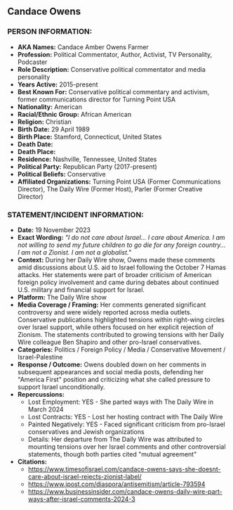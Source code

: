 ## Candace Owens

### PERSON INFORMATION:
- **AKA Names:** Candace Amber Owens Farmer
- **Profession:** Political Commentator, Author, Activist, TV Personality, Podcaster
- **Role Description:** Conservative political commentator and media personality
- **Years Active:** 2015-present
- **Best Known For:** Conservative political commentary and activism, former communications director for Turning Point USA
- **Nationality:** American
- **Racial/Ethnic Group:** African American
- **Religion:** Christian
- **Birth Date:** 29 April 1989
- **Birth Place:** Stamford, Connecticut, United States
- **Death Date:** 
- **Death Place:** 
- **Residence:** Nashville, Tennessee, United States
- **Political Party:** Republican Party (2017-present)
- **Political Beliefs:** Conservative
- **Affiliated Organizations:** Turning Point USA (Former Communications Director), The Daily Wire (Former Host), Parler (Former Creative Director)

### STATEMENT/INCIDENT INFORMATION:
- **Date:** 19 November 2023
- **Exact Wording:** *"I do not care about Israel... I care about America. I am not willing to send my future children to go die for any foreign country... I am not a Zionist. I am not a globalist."*
- **Context:** During her Daily Wire show, Owens made these comments amid discussions about U.S. aid to Israel following the October 7 Hamas attacks. Her statements were part of broader criticism of American foreign policy involvement and came during debates about continued U.S. military and financial support for Israel.
- **Platform:** The Daily Wire show
- **Media Coverage / Framing:** Her comments generated significant controversy and were widely reported across media outlets. Conservative publications highlighted tensions within right-wing circles over Israel support, while others focused on her explicit rejection of Zionism. The statements contributed to growing tensions with her Daily Wire colleague Ben Shapiro and other pro-Israel conservatives.
- **Categories:** Politics / Foreign Policy / Media / Conservative Movement / Israel-Palestine
- **Response / Outcome:** Owens doubled down on her comments in subsequent appearances and social media posts, defending her "America First" position and criticizing what she called pressure to support Israel unconditionally.
- **Repercussions:**
  - Lost Employment: YES - She parted ways with The Daily Wire in March 2024
  - Lost Contracts: YES - Lost her hosting contract with The Daily Wire
  - Painted Negatively: YES - Faced significant criticism from pro-Israel conservatives and Jewish organizations
  - Details: Her departure from The Daily Wire was attributed to mounting tensions over her Israel comments and other controversial statements, though both parties cited "mutual agreement"
- **Citations:** 
  - https://www.timesofisrael.com/candace-owens-says-she-doesnt-care-about-israel-rejects-zionist-label/
  - https://www.jpost.com/diaspora/antisemitism/article-793594
  - https://www.businessinsider.com/candace-owens-daily-wire-part-ways-after-israel-comments-2024-3